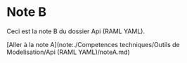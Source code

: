 # Note B

Ceci est la note B du dossier Api (RAML YAML).

[Aller à la note A](note:./Competences techniques/Outils de Modelisation/Api (RAML YAML)/noteA.md)
